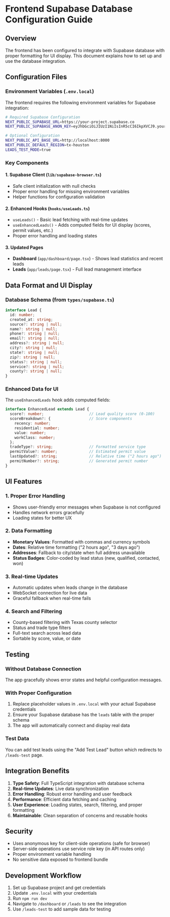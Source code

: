 # Frontend Supabase Database Configuration Guide

## Overview

The frontend has been configured to integrate with Supabase database with proper formatting for UI display. This document explains how to set up and use the database integration.

## Configuration Files

### Environment Variables (`.env.local`)

The frontend requires the following environment variables for Supabase integration:

```bash
# Required Supabase Configuration
NEXT_PUBLIC_SUPABASE_URL=https://your-project.supabase.co
NEXT_PUBLIC_SUPABASE_ANON_KEY=eyJhbGciOiJIUzI1NiIsInR5cCI6IkpXVCJ9.your_anon_key_here

# Optional Configuration
NEXT_PUBLIC_API_BASE_URL=http://localhost:8000
NEXT_PUBLIC_DEFAULT_REGION=tx-houston
LEADS_TEST_MODE=true
```

### Key Components

#### 1. Supabase Client (`lib/supabase-browser.ts`)
- Safe client initialization with null checks
- Proper error handling for missing environment variables
- Helper functions for configuration validation

#### 2. Enhanced Hooks (`hooks/useLeads.ts`)
- `useLeads()` - Basic lead fetching with real-time updates
- `useEnhancedLeads()` - Adds computed fields for UI display (scores, permit values, etc.)
- Proper error handling and loading states

#### 3. Updated Pages
- **Dashboard** (`app/dashboard/page.tsx`) - Shows lead statistics and recent leads
- **Leads** (`app/leads/page.tsx`) - Full lead management interface

## Data Format and UI Display

### Database Schema (from `types/supabase.ts`)
```typescript
interface Lead {
  id: number;
  created_at: string;
  source?: string | null;
  name?: string | null;
  phone?: string | null;
  email?: string | null;
  address?: string | null;
  city?: string | null;
  state?: string | null;
  zip?: string | null;
  status?: string | null;
  service?: string | null;
  county?: string | null;
}
```

### Enhanced Data for UI
The `useEnhancedLeads` hook adds computed fields:
```typescript
interface EnhancedLead extends Lead {
  score?: number;                    // Lead quality score (0-100)
  scoreBreakdown?: {                 // Score components
    recency: number;
    residential: number;
    value: number;
    workClass: number;
  };
  tradeType?: string;                // Formatted service type
  permitValue?: number;              // Estimated permit value
  lastUpdated?: string;              // Relative time ("2 hours ago")
  permitNumber?: string;             // Generated permit number
}
```

## UI Features

### 1. Proper Error Handling
- Shows user-friendly error messages when Supabase is not configured
- Handles network errors gracefully
- Loading states for better UX

### 2. Data Formatting
- **Monetary Values**: Formatted with commas and currency symbols
- **Dates**: Relative time formatting ("2 hours ago", "3 days ago")
- **Addresses**: Fallback to city/state when full address unavailable
- **Status Badges**: Color-coded by lead status (new, qualified, contacted, won)

### 3. Real-time Updates
- Automatic updates when leads change in the database
- WebSocket connection for live data
- Graceful fallback when real-time fails

### 4. Search and Filtering
- County-based filtering with Texas county selector
- Status and trade type filters
- Full-text search across lead data
- Sortable by score, value, or date

## Testing

### Without Database Connection
The app gracefully shows error states and helpful configuration messages.

### With Proper Configuration
1. Replace placeholder values in `.env.local` with your actual Supabase credentials
2. Ensure your Supabase database has the `leads` table with the proper schema
3. The app will automatically connect and display real data

### Test Data
You can add test leads using the "Add Test Lead" button which redirects to `/leads-test` page.

## Integration Benefits

1. **Type Safety**: Full TypeScript integration with database schema
2. **Real-time Updates**: Live data synchronization
3. **Error Handling**: Robust error handling and user feedback
4. **Performance**: Efficient data fetching and caching
5. **User Experience**: Loading states, search, filtering, and proper formatting
6. **Maintainable**: Clean separation of concerns and reusable hooks

## Security

- Uses anonymous key for client-side operations (safe for browser)
- Server-side operations use service role key (in API routes only)
- Proper environment variable handling
- No sensitive data exposed to frontend bundle

## Development Workflow

1. Set up Supabase project and get credentials
2. Update `.env.local` with your credentials
3. Run `npm run dev`
4. Navigate to `/dashboard` or `/leads` to see the integration
5. Use `/leads-test` to add sample data for testing